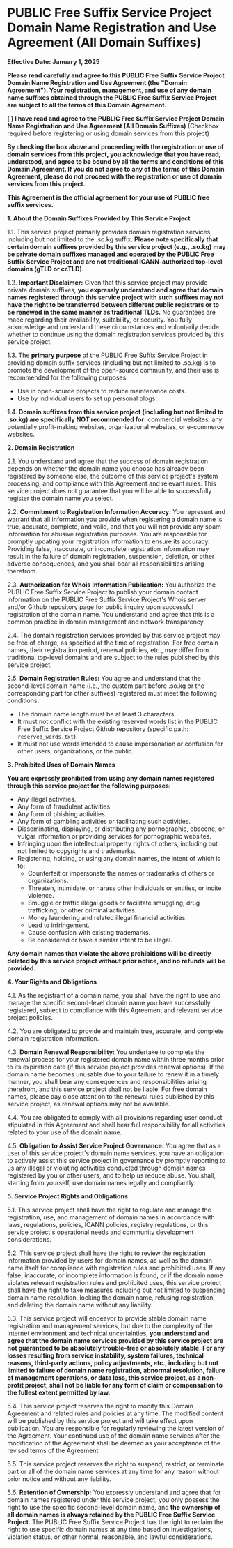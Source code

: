 # PUBLIC Free Suffix Service Project Domain Name Registration and Use Agreement (All Domain Suffixes)

**Effective Date: January 1, 2025**

**Please read carefully and agree to this PUBLIC Free Suffix Service Project Domain Name Registration and Use Agreement (the "Domain Agreement"). Your registration, management, and use of any domain name suffixes obtained through the PUBLIC Free Suffix Service Project are subject to all the terms of this Domain Agreement.**

**[ ] I have read and agree to the PUBLIC Free Suffix Service Project Domain Name Registration and Use Agreement (All Domain Suffixes)** (Checkbox required before registering or using domain services from this project)

**By checking the box above and proceeding with the registration or use of domain services from this project, you acknowledge that you have read, understood, and agree to be bound by all the terms and conditions of this Domain Agreement. If you do not agree to any of the terms of this Domain Agreement, please do not proceed with the registration or use of domain services from this project.**

**This Agreement is the official agreement for your use of PUBLIC free suffix services.**

**1. About the Domain Suffixes Provided by This Service Project**

1.1. This service project primarily provides domain registration services, including but not limited to the .so.kg suffix. **Please note specifically that certain domain suffixes provided by this service project (e.g., .so.kg) may be private domain suffixes managed and operated by the PUBLIC Free Suffix Service Project and are not traditional ICANN-authorized top-level domains (gTLD or ccTLD).**

1.2. **Important Disclaimer:** Given that this service project may provide private domain suffixes, **you expressly understand and agree that domain names registered through this service project with such suffixes may not have the right to be transferred between different public registrars or to be renewed in the same manner as traditional TLDs.** No guarantees are made regarding their availability, suitability, or security. You fully acknowledge and understand these circumstances and voluntarily decide whether to continue using the domain registration services provided by this service project.

1.3. The **primary purpose** of the PUBLIC Free Suffix Service Project in providing domain suffix services (including but not limited to .so.kg) is to promote the development of the open-source community, and their use is recommended for the following purposes:
  * Use in open-source projects to reduce maintenance costs.
  * Use by individual users to set up personal blogs.

1.4. **Domain suffixes from this service project (including but not limited to .so.kg) are specifically NOT recommended for:** commercial websites, any potentially profit-making websites, organizational websites, or e-commerce websites.


**2. Domain Registration**

2.1. You understand and agree that the success of domain registration depends on whether the domain name you choose has already been registered by someone else, the outcome of this service project's system processing, and compliance with this Agreement and relevant rules. This service project does not guarantee that you will be able to successfully register the domain name you select. 

2.2. **Commitment to Registration Information Accuracy:** You represent and warrant that all information you provide when registering a domain name is true, accurate, complete, and valid, and that you will not provide any spam information for abusive registration purposes. You are responsible for promptly updating your registration information to ensure its accuracy. Providing false, inaccurate, or incomplete registration information may result in the failure of domain registration, suspension, deletion, or other adverse consequences, and you shall bear all responsibilities arising therefrom. 

2.3. **Authorization for Whois Information Publication:** You authorize the PUBLIC Free Suffix Service Project to publish your domain contact information on the PUBLIC Free Suffix Service Project's Whois server and/or Github repository page for public inquiry upon successful registration of the domain name. You understand and agree that this is a common practice in domain management and network transparency.

2.4. The domain registration services provided by this service project may be free of charge, as specified at the time of registration. For free domain names, their registration period, renewal policies, etc., may differ from traditional top-level domains and are subject to the rules published by this service project.

2.5. **Domain Registration Rules:** You agree and understand that the second-level domain name (i.e., the custom part before .so.kg or the corresponding part for other suffixes) registered must meet the following conditions:
  * The domain name length must be at least 3 characters.
  * It must not conflict with the existing reserved words list in the PUBLIC Free Suffix Service Project Github repository (specific path: `reserved_words.txt`).
  * It must not use words intended to cause impersonation or confusion for other users, organizations, or the public.

**3. Prohibited Uses of Domain Names**

**You are expressly prohibited from using any domain names registered through this service project for the following purposes:**

* Any illegal activities.
* Any form of fraudulent activities.
* Any form of phishing activities.
* Any form of gambling activities or facilitating such activities.
* Disseminating, displaying, or distributing any pornographic, obscene, or vulgar information or providing services for pornographic websites.
* Infringing upon the intellectual property rights of others, including but not limited to copyrights and trademarks.
* Registering, holding, or using any domain names, the intent of which is to:
    * Counterfeit or impersonate the names or trademarks of others or organizations.
    * Threaten, intimidate, or harass other individuals or entities, or incite violence.
    * Smuggle or traffic illegal goods or facilitate smuggling, drug trafficking, or other criminal activities.
    * Money laundering and related illegal financial activities.
    * Lead to infringement.
    * Cause confusion with existing trademarks.
    * Be considered or have a similar intent to be illegal.

**Any domain names that violate the above prohibitions will be directly deleted by this service project without prior notice, and no refunds will be provided.**

**4. Your Rights and Obligations**

4.1. As the registrant of a domain name, you shall have the right to use and manage the specific second-level domain name you have successfully registered, subject to compliance with this Agreement and relevant service project policies.

4.2. You are obligated to provide and maintain true, accurate, and complete domain registration information.

4.3. **Domain Renewal Responsibility:** You undertake to complete the renewal process for your registered domain name within three months prior to its expiration date (if this service project provides renewal options). If the domain name becomes unusable due to your failure to renew it in a timely manner, you shall bear any consequences and responsibilities arising therefrom, and this service project shall not be liable. For free domain names, please pay close attention to the renewal rules published by this service project, as renewal options may not be available.

4.4. You are obligated to comply with all provisions regarding user conduct stipulated in this Agreement and shall bear full responsibility for all activities related to your use of the domain name.

4.5. **Obligation to Assist Service Project Governance:** You agree that as a user of this service project's domain name services, you have an obligation to actively assist this service project in governance by promptly reporting to us any illegal or violating activities conducted through domain names registered by you or other users, and to help us reduce abuse. You shall, starting from yourself, use domain names legally and compliantly.

**5. Service Project Rights and Obligations**

5.1. This service project shall have the right to regulate and manage the registration, use, and management of domain names in accordance with laws, regulations, policies, ICANN policies, registry regulations, or this service project's operational needs and community development considerations.

5.2. This service project shall have the right to review the registration information provided by users for domain names, as well as the domain name itself for compliance with registration rules and prohibited uses. If any false, inaccurate, or incomplete information is found, or if the domain name violates relevant registration rules and prohibited uses, this service project shall have the right to take measures including but not limited to suspending domain name resolution, locking the domain name, refusing registration, and deleting the domain name without any liability.

5.3. This service project will endeavor to provide stable domain name registration and management services, but due to the complexity of the internet environment and technical uncertainties, **you understand and agree that the domain name services provided by this service project are not guaranteed to be absolutely trouble-free or absolutely stable.** **For any losses resulting from service instability, system failures, technical reasons, third-party actions, policy adjustments, etc., including but not limited to failure of domain name registration, abnormal resolution, failure of management operations, or data loss, this service project, as a non-profit project, shall not be liable for any form of claim or compensation to the fullest extent permitted by law.**

5.4. This service project reserves the right to modify this Domain Agreement and related rules and policies at any time. The modified content will be published by this service project and will take effect upon publication. You are responsible for regularly reviewing the latest version of the Agreement. Your continued use of the domain name services after the modification of the Agreement shall be deemed as your acceptance of the revised terms of the Agreement.

5.5. This service project reserves the right to suspend, restrict, or terminate part or all of the domain name services at any time for any reason without prior notice and without any liability.

5.6. **Retention of Ownership:** You expressly understand and agree that for domain names registered under this service project, you only possess the right to use the specific second-level domain name, and **the ownership of all domain names is always retained by the PUBLIC Free Suffix Service Project.** The PUBLIC Free Suffix Service Project has the right to reclaim the right to use specific domain names at any time based on investigations, violation status, or other normal, reasonable, and lawful considerations.